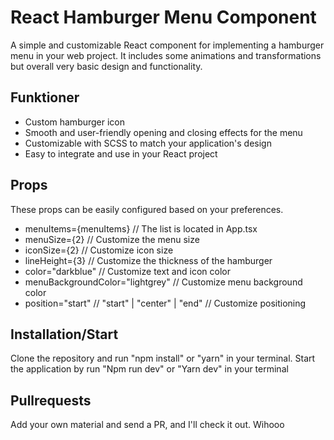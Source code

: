 # React Hamburger Menu Component

A simple and customizable React component for implementing a hamburger menu in your web project. It includes some animations and transformations but overall very basic design and functionality.

## Funktioner

- Custom hamburger icon
- Smooth and user-friendly opening and closing effects for the menu
- Customizable with SCSS to match your application's design
- Easy to integrate and use in your React project

## Props

These props can be easily configured based on your preferences.

- menuItems={menuItems} // The list is located in App.tsx
- menuSize={2} // Customize the menu size
- iconSize={2} // Customize icon size
- lineHeight={3} // Customize the thickness of the hamburger
- color="darkblue" // Customize text and icon color
- menuBackgroundColor="lightgrey" // Customize menu background color
- position="start" // "start" | "center" | "end" // Customize positioning

## Installation/Start

Clone the repository and run "npm install" or "yarn" in your terminal.
Start the application by run "Npm run dev" or "Yarn dev" in your terminal

## Pullrequests

Add your own material and send a PR, and I'll check it out. Wihooo
